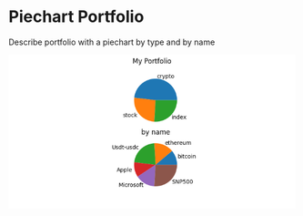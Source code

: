# Piechart Portfolio

Describe portfolio with a piechart by type and by name


![alt text](piechart.png)
